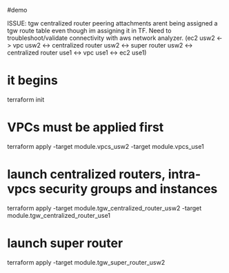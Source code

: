#demo

ISSUE: tgw centralized router peering attachments arent being assigned a tgw
route table even though im assigning it in TF. Need to
troubleshoot/validate connectivity with aws network analyzer.
(ec2 usw2 <-> vpc usw2 <-> centralized router usw2 <-> super router usw2 <-> centralized router use1 <-> vpc use1 <-> ec2 use1)

# it begins
terraform init

# VPCs must be applied first
terraform apply -target module.vpcs_usw2 -target module.vpcs_use1

# launch centralized routers, intra-vpcs security groups and instances
terraform apply -target module.tgw_centralized_router_usw2 -target module.tgw_centralized_router_use1

# launch super router
terraform apply  -target module.tgw_super_router_usw2
